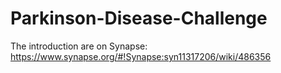 # Parkinson-Disease-Challenge

The introduction are on Synapse: https://www.synapse.org/#!Synapse:syn11317206/wiki/486356

